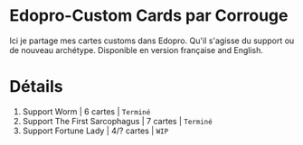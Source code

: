 # Edopro-Custom Cards par Corrouge
Ici je partage mes cartes customs dans Edopro. Qu'il s'agisse du support ou de nouveau archétype.
Disponible en version française and English.

# Détails

1. Support Worm | 6 cartes | `Terminé`
2. Support The First Sarcophagus | 7 cartes | `Terminé`
3. Support Fortune Lady | 4/? cartes | `WIP`
